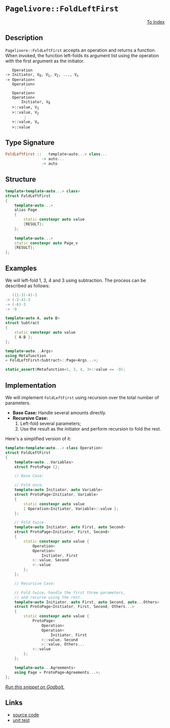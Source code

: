 <!-- Copyright 2024 Feng Mofan
SPDX-License-Identifier: Apache-2.0 -->

# `Pagelivore::FoldLeftFirst`

<p style='text-align: right;'><a href="../../../facilities/metafunctions.md#pagelivore-fold-left-first">To Index</a></p>

## Description

`Pagelivore::FoldLeftFirst` accepts an operation and returns a function.
When invoked, the function left-folds its argument list using the operation with the first argument as the initiator.

<pre><code>   Operation
-> Initiator, V<sub>0</sub>, V<sub>1</sub>, V<sub>2</sub>, ..., V<sub>n</sub>
-> Operation&lt;
   Operation&lt;
        &vellip;
   Operation&lt;
   Operation&lt;
       Initiator, V<sub>0</sub>
   &gt;::value, V<sub>1</sub>
   &gt;::value, V<sub>2</sub>
        &vellip;
   &gt;::value, V<sub>n</sub>
   &gt;::value</code></pre>

## Type Signature

```Haskell
FoldLeftFirst ::   template<auto...> class...
                -> auto...
                -> auto
```

## Structure

```C++
template<template<auto...> class>
struct FoldLeftFirst
{
    template<auto...>
    alias Page
    {
        static constexpr auto value
        {RESULT};
    };
        
    template<auto...>
    static constexpr auto Page_v 
    {RESULT};
};
```

## Examples

We will left-fold 1, 3, 4 and 3 using subtraction.
The process can be described as follows:

```C++
   ((1-3)-4)-3
-> (-2-4)-3
-> (-6)-3
-> -9
```

```C++
template<auto A, auto B>
struct Subtract
{
    static constexpr auto value
    { A-B };
};

template<auto...Args>
using Metafunction 
= FoldLeftFirst<Subtract>::Page<Args...>;

static_assert(Metafunction<1, 3, 4, 3>::value == -9);
```

## Implementation

We will implement `FoldLeftFirst` using recursion over the total number of parameters.

- **Base Case:** Handle several amounts directly.
- **Recursive Case:**
  1. Left-fold several parameters;
  2. Use the result as the initiator and perform recursion to fold the rest.

Here's a simplified version of it:

```C++
template<template<auto...> class Operation>
struct FoldLeftFirst
{
    template<auto...Variables>
    struct ProtoPage {};

    // Base Case:

    // Fold once.
    template<auto Initiator, auto Variable>
    struct ProtoPage<Initiator, Variable>
    {
        static constexpr auto value 
        { Operation<Initiator, Variable>::value };
    };

    // Fold twice.
    template<auto Initiator, auto First, auto Second>
    struct ProtoPage<Initiator, First, Second>
    {
        static constexpr auto value {
            Operation<
            Operation<
                Initiator, First
            >::value, Second
            >::value
        };
    };

    // Recursive Case:

    // Fold twice, handle the first three parameters,
    // and recurse using the rest.
    template<auto Initiator, auto First, auto Second, auto...Others>
    struct ProtoPage<Initiator, First, Second, Others...>
    {
        static constexpr auto value {
            ProtoPage<
                Operation<
                Operation<
                    Initiator, First
                >::value, Second
                >::value, Others...
            >::value
        };
    };

    template<auto...Agreements>
    using Page = ProtoPage<Agreements...>;
};
```

[*Run this snippet on Godbolt.*](https://godbolt.org/#z:OYLghAFBqd5QCxAYwPYBMCmBRdBLAF1QCcAaPECAMzwBtMA7AQwFtMQByARg9KtQYEAysib0QXACx8BBAKoBnTAAUAHpwAMvAFYTStJg1DIApACYAQuYukl9ZATwDKjdAGFUtAK4sGIAMykrgAyeAyYAHI%2BAEaYxCAArBqkAA6oCoRODB7evgGp6ZkCoeFRLLHxSbaY9o4CQgRMxAQ5Pn6BdpgOWQ1NBCWRMXGJyQqNza15HeP9YYPlw0kAlLaoXsTI7BwEmCwpBjsm/m47eweYR25MXkQAdPdH2ADUyAYKCk8A8ilxTHUMjxMGgAgmNiF4HE8AGKedDBTBUAhQvDEMZA4EmADsVhBTzxT1O%2Bz%2BF2O1zu9wAak08ExovQFIDcfiwRCCE9lMRUERlExgJgnlirJiACJHHEYpl4gD0UqeFiYSieVyUIHR6PxTxl0NhTwEm1u6vxhPOlzJqCeAEkGJk/iRSE8zU8qcQaXSSdhDXiWZCOVzUDy%2BZcrTaiGQndTafRGcCNYLPRqnmM/nhkC8BGNMKoUsQHTdzQA3MRefnx2PYr4/YjJgRB62OW1h52uqP%2BbAgECF7wlkVi%2BNY0X%2BcXxrUw2joAkAdxTmANkoJuyJh1JectdZpoftjuRqIIm5XQi6AnQ0Y13rZvu5vJJbmD9Y30JRY3tB7QDGPrb72NLzMajlTr4zLMc0dTtiwFL85wTfFvl%2Bf5Lm/KCYKrODjgQqD8Vvdc7QfHc0NjVt21AzBn0PN88PxR5CKLC5IIontB0/AchznLUACUunWDJ835ZV2DVFjZVHccCCnTZ7QQQx0HoAkEH5Ggdxk4hMH5FImlYTAdlRUhh1lSSniU5BOP5LwMiMGT%2BSUsZZxjI0FxNZciFXENsK3R9d1zRyXyPPdyVuT4CFk1ETx/cEfU5S9A2OTCG3tbcnyeLy33tfzAoUe4DQ/Oc41or1fxTNMGEA7MPILajwPFdCEwvf0r3gnLKorWCsjqmyGoTJDqwBVD6ravFovvOKCHIqDKI7aiSNfY8evQ0aiOSgK4jSh5prxWbqLQ/teyy%2BjmNa%2BczmJU083S4FgCU3ZGAIBlMr2kywmAdkrwFfxhXZcKasitxTvOthBCWjKPQYkFNqBiVgSlAAqKHoZh2GpXRSHoaeAAVTAxg%2BGH4ZBRHYdxqGsbB41Doc81gR880rBus8Eq8aICCrBw1Qgvakz/AqiuAlciM/CwnmBABaXmQaHHb%2BOBImlyuY77mBYhgGuj0QTusyAFkNKYKgvAYboBAFYGXu1Md4URQbLiEWn6aYRmCJAANr1l%2BX0sBUH0VZlMAH0FSUZoIDVxpNe1lC3C4e1AieaQnn8Nau2egdXv5gBOJYxQ4FZaE4BJeD8DgtFIVBODcaxrETNYNhLMx/B4UgCE0VOVgAa0SSRbg0SQuExfwNCSMwADYe7MAAOAf9E4SReBYCQNGSbPc/zjheAUEBkhrnPU9IOBYBgRAQDWAgUhuchKDQPY6DiCJ1M4VQB57/me8kJ5gGQVMpFuMxeEwfBQzwdA9H4QQRDEOwKQMhBCKBUOoVepBdAhwnFWFInAeBpwzlnWuedOCfBuPvNkqAqBPCvjfO%2BD8n5PBfmYJ4EAPAn3oDmcwlcli8BXloFYEAkDHxSKfMgFAIBsI4SAYAUgzB8DoJpReEBoioOiGEJoABPBBvBJHMGINIz40RtBdBXlXY%2Bv0CCfAYLQWRkCsDRC8MAK4tBaCL24LwLALBDDAHEIYlE6i8DcUsbnTMHEdhyPIIIGoqDaB4GiFWJRHgsCoPpngCeVjSDcWINEdImBhS7DsQEowtcVhUAMPLCkeBMAThgtnKuf9hCiHEMA4pYC1CoOgfoOxKAi6WH0IExekAVioBSP8Sx/MxjvmFKYSw1gzCz1iS6LALSIArE6DrPwEBXCTD8CHEIcwygVD0GkDI/x5lrMKP8AYKzhghymf8XoExPBtD0EcnoMw9lDHiIcmYWz7l9BuQsO5kzS6bAkEgjgmdSAz14HPPB19b730fs/ZuZCIC4EICQAUFcuD0OruklYskmBYHiBM0gjdJD%2BFuAnfwmJJCtzMJIHuU8Eg9wTiPDgY9SAT0rrcHuXAe4DwTgPZlCQ24JHxT3P5qC54LyXki1ezCt4sJ3pgg%2BXCeHUPPmwTgTQWD5kxPzJgLwDBmS4AnW4XAW7v0/iQb%2Bv9ZAALKdICpSgqmQN0II2BTB4FWO%2Bb8/5aCOAYL3jcXUuDFXKtVequxJDtW6o0OQyh7DqFwv8GYRFjC17iplXEQ%2B3DUBUOGD6lVrw7Faq4MkGgtARGUHEZAhRMjvElqUSotRDhvFaMuro/RqCjEmLMRY7xNiUlbFzvgAyjhXGoI8YZLx0Swg7HTpAgJQSZGhM7Qwl0USq6xPiUoJJtijCpNACKvgWSFA5LyQU7xxTTVAPNbISpEDc42tqWk/pVhGkTvGW0jpWQuk9KOH0hpFghkApGd/NG8BJk1Gcc4WZb5HlBDfC81ZId1lFGyGcvI0GdlZEgwc6otQrl9DA5c%2Bo1zlm3IuQ8%2BDCzbC4dKPhhFqx1ifIo2O51/LOAOmIEqlVarM2aqDS3ch0LQyRoRQw5FpBUXosoN82l9LtWt0xNyzEHdJAkrviHF1ArbBCtjaK%2BA4rd5YKTQm4gcqtiKsISwBQ%2BZUz5i1bcc4Yx9UwtGca/%2BpTj0gPkJa89Oh8h2odYg6ldHIFz3dVgr1jGWBGZM2ZizVm2QUJTeGuIkb/AxvSevVhMWOE6dS9QjsyAUgpHduZhO7tIueyY3fIR%2BbFqFokVIpRZbqvKNUeomtKbtH1oMV2zAxjTFiFbdE9ta6Z2kG7c4vtkCB03C2FXEdfjx2BOCdI6d4S53eMXQkldKT7pJcybyHduT8k/EKbwQ9jmJAntAa56p%2BQNXGA/U06ID685PvTJwKUPT6kDMsF%2BvOP6xn/rQ0BmZcyiN6CWWR152yNlZDAzB3ZeGweHMA9Mk5LQgfw/Qzh55sOoMkcwyj7HzQUNvMo2XL5PmUF%2BYY4Z%2B%2BxnTNPHy5Z4kYwuMGpofCxLIqUWYDRcMTFY6xMgDMNq/w/gEhJDblPIXmIWV8vJ/PFTy8BPYoSHihIA9e4J0kAnDuBKuCBDHf4Mns9OD8fZ9St%2B0vDey7UysWJGRnCSCAA%3D%3D%3D)

## Links

- [source code](../../../../conceptrodon/pagelivore/fold_left_first.hpp)
- [unit test](../../../../tests/unit/metafunctions/pagelivore/fold_left_first.test.hpp)
